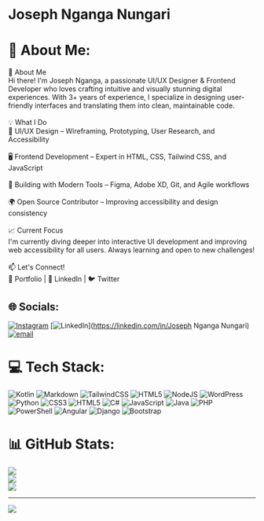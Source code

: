 # Joseph Nganga Nungari

# 💫 About Me:
🚀 About Me<br>Hi there! I'm Joseph Nganga, a passionate UI/UX Designer & Frontend Developer who loves crafting intuitive and visually stunning digital experiences. With 3+ years of experience, I specialize in designing user-friendly interfaces and translating them into clean, maintainable code.<br><br>💡 What I Do<br>🎨 UI/UX Design – Wireframing, Prototyping, User Research, and Accessibility<br><br>🖥️ Frontend Development – Expert in HTML, CSS, Tailwind CSS, and JavaScript<br><br>🔧 Building with Modern Tools – Figma, Adobe XD, Git, and Agile workflows<br><br>🌍 Open Source Contributor – Improving accessibility and design consistency<br><br>📈 Current Focus<br>I'm currently diving deeper into interactive UI development and improving web accessibility for all users. Always learning and open to new challenges!<br><br>📫 Let's Connect!<br>💼 Portfolio | 💬 LinkedIn | 🐦 Twitter


## 🌐 Socials:
[![Instagram](https://img.shields.io/badge/Instagram-%23E4405F.svg?logo=Instagram&logoColor=white)](https://instagram.com/codingclubskenya) [![LinkedIn](https://img.shields.io/badge/LinkedIn-%230077B5.svg?logo=linkedin&logoColor=white)](https://linkedin.com/in/Joseph Nganga Nungari) [![email](https://img.shields.io/badge/Email-D14836?logo=gmail&logoColor=white)](mailto:nungri100@gmail.com) 

# 💻 Tech Stack:
![Kotlin](https://img.shields.io/badge/kotlin-%237F52FF.svg?style=for-the-badge&logo=kotlin&logoColor=white) ![Markdown](https://img.shields.io/badge/markdown-%23000000.svg?style=for-the-badge&logo=markdown&logoColor=white) ![TailwindCSS](https://img.shields.io/badge/tailwindcss-%2338B2AC.svg?style=for-the-badge&logo=tailwind-css&logoColor=white) ![HTML5](https://img.shields.io/badge/html5-%23E34F26.svg?style=for-the-badge&logo=html5&logoColor=white) ![NodeJS](https://img.shields.io/badge/node.js-6DA55F?style=for-the-badge&logo=node.js&logoColor=white) ![WordPress](https://img.shields.io/badge/WordPress-%23117AC9.svg?style=for-the-badge&logo=WordPress&logoColor=white) ![Python](https://img.shields.io/badge/python-3670A0?style=for-the-badge&logo=python&logoColor=ffdd54) ![CSS3](https://img.shields.io/badge/css3-%231572B6.svg?style=for-the-badge&logo=css3&logoColor=white) ![HTML5](https://img.shields.io/badge/html5-%23E34F26.svg?style=for-the-badge&logo=html5&logoColor=white) ![C#](https://img.shields.io/badge/c%23-%23239120.svg?style=for-the-badge&logo=csharp&logoColor=white) ![JavaScript](https://img.shields.io/badge/javascript-%23323330.svg?style=for-the-badge&logo=javascript&logoColor=%23F7DF1E) ![Java](https://img.shields.io/badge/java-%23ED8B00.svg?style=for-the-badge&logo=openjdk&logoColor=white) ![PHP](https://img.shields.io/badge/php-%23777BB4.svg?style=for-the-badge&logo=php&logoColor=white) ![PowerShell](https://img.shields.io/badge/PowerShell-%235391FE.svg?style=for-the-badge&logo=powershell&logoColor=white) ![Angular](https://img.shields.io/badge/angular-%23DD0031.svg?style=for-the-badge&logo=angular&logoColor=white) ![Django](https://img.shields.io/badge/django-%23092E20.svg?style=for-the-badge&logo=django&logoColor=white) ![Bootstrap](https://img.shields.io/badge/bootstrap-%238511FA.svg?style=for-the-badge&logo=bootstrap&logoColor=white)
# 📊 GitHub Stats:
![](https://github-readme-stats.vercel.app/api?username=fattym&theme=merko&hide_border=false&include_all_commits=false&count_private=false)<br/>
![](https://nirzak-streak-stats.vercel.app/?user=fattym&theme=merko&hide_border=false)<br/>
![](https://github-readme-stats.vercel.app/api/top-langs/?username=fattym&theme=merko&hide_border=false&include_all_commits=false&count_private=false&layout=compact)

---
[![](https://visitcount.itsvg.in/api?id=fattym&icon=0&color=0)](https://visitcount.itsvg.in)

<!-- Proudly created with GPRM ( https://gprm.itsvg.in ) -->
